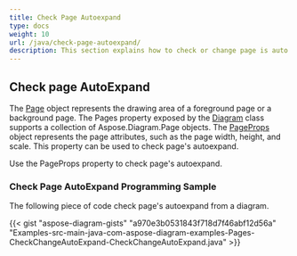 ```yaml
---
title: Check Page Autoexpand
type: docs
weight: 10
url: /java/check-page-autoexpand/
description: This section explains how to check or change page is auto expand in a visio file with Aspose.Diagram.
---
```


## **Check page AutoExpand**

The [Page](https://reference.aspose.com/diagram/java/com.aspose.diagram/page) object represents the drawing area of a foreground page or a background page. The Pages property exposed by the [Diagram](https://reference.aspose.com/diagram/java/com.aspose.diagram/diagram) class supports a collection of Aspose.Diagram.Page objects. 
The [PageProps](https://reference.aspose.com/diagram/java/com.aspose.diagram/PageProps) object represents the page attributes, such as the page width, height, and scale. This property can be used to check page's autoexpand.

Use the PageProps property to check page's autoexpand.
### **Check Page AutoExpand Programming Sample**
The following piece of code check page's autoexpand from a diagram.

{{< gist "aspose-diagram-gists" "a970e3b0531843f718d7f46abf12d56a" "Examples-src-main-java-com-aspose-diagram-examples-Pages-CheckChangeAutoExpand-CheckChangeAutoExpand.java" >}}
